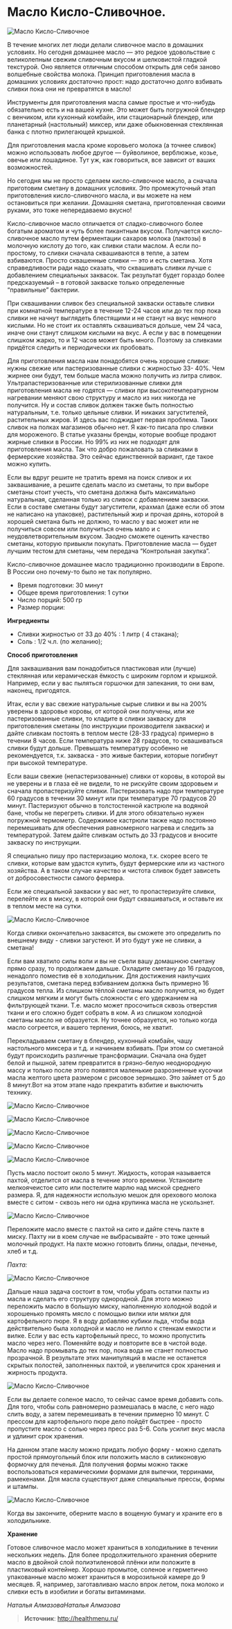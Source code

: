# Масло Кисло-Сливочное.

![Масло Кисло-Сливочное](/images/Kulinar/Zagotovki/bread_05.jpg 'Масло Кисло-Сливочное')

В течение многих лет люди делали сливочное масло в домашних условиях. Но сегодня домашнее масло — это редкое удовольствие с великолепным свежим сливочным вкусом и шелковистой гладкой текстурой. Оно является отличным способом открыть для себя заново волшебные свойства молока. Принцип приготовления масла в домашних условиях достаточно прост: надо достаточно долго взбивать сливки пока они не превратятся в масло!

Инструменты для приготовления масла самые простые и что-нибудь обязательно есть и на вашей кухне. Это может быть погружной блендер с венчиком, или кухонный комбайн, или стационарный блендер, или планетарный (настольный) миксер, или даже обыкновенная стеклянная банка с плотно прилегающей крышкой.

Для приготовления масла кроме коровьего молока (а точнее сливок) можно использовать любое другое — буйволиное, верблюжье, козье, овечье или лошадиное. Тут уж, как говориться, все зависит от ваших возможностей.

Но сегодня мы не просто сделаем кисло-сливочное масло, а сначала приготовим сметану в домашних условиях. Это промежуточный этап приготовления кисло-сливочного масла, и вы можете на нем остановиться при желании. Домашняя сметана, приготовленная своими руками, это тоже непередаваемо вкусно!

Кисло-сливочное масло отличается от сладко-сливочного более богатым ароматом и чуть более пикантным вкусом. Получается кисло-сливочное масло путем ферментации сахаров молока (лактозы) в молочную кислоту до того, как сливки стали маслом. А если по-простому, то сливки сначала сквашиваются в тепле, а затем взбиваются. Просто сквашенные сливки — это и есть сметана. Хотя справедливости ради надо сказать, что сквашивать сливки лучше с добавлением специальных заквасок. Так результат будет гораздо более предсказуемый – в готовой закваске только определенные “правильные” бактерии.

При сквашивании сливок без специальной закваски оставьте сливки при комнатной температуре в течение 12-24 часов или до тех пор пока сливки не начнут выглядеть блестящими и не станут на вкус немного кислыми. Но не стоит их оставлять сквашиваться дольше, чем 24 часа, иначе они станут слишком кислыми на вкус. А если у вас в помещении слишком жарко, то и 12 часов может быть много. Поэтому за сливками придётся следить и периодически их пробовать.

Для приготовления масла нам понадобятся очень хорошие сливки: нужны свежие или пастеризованные сливки с жирностью 33- 40%. Чем жирнее они будут, тем больше масла можно получить из литра сливок. Ультрапастеризованные или стерилизованные сливки для приготовления масла не годятся — сливки при высокотемпературном нагревании меняют свою структуру и масло из них никогда не получится. Ну и состав сливок должен также быть полностью натуральным, т.е. только цельные сливки. И никаких загустителей, растительных жиров. И здесь вас поджидает первая проблема. Таких сливок на полках магазинов обычно нет. Я как-то писала про сливки для мороженого. В статье указаны бренды, которые вообще продают жирные сливки в России. Но 99% из них не подходят для приготовления масла. Так что добро пожаловать за сливками в фермерские хозяйства. Это сейчас единственной вариант, где такое можно купить.

Если вы вдруг решите не тратить время на поиск сливок и их заквашивание, а решите сделать масло из сметаны, то при выборе сметаны стоит учесть, что сметана должна быть максимально натуральная, сделанная только из сливок с добавлением закваски. Если в составе сметаны будут загустители, крахмал (даже если об этом не написано на упаковке), растительный жир и прочая дрянь, которой в хорошей сметана быть не должно, то масло у вас может или не получиться совсем или получиться очень мало и с неудовлетворительным вкусом. Заодно сможете оценить качество сметаны, которую привыкли покупать. Приготовление масла — будет лучшим тестом для сметаны, чем передача “Контрольная закупка”.

Кисло-сливочное домашнее масло традиционно производили в Европе. В России оно почему-то было не так популярно.

- Время подготовки: 30 минут
- Общее время приготовления: 1 сутки
- Число порций: 500 гр
- Размер порции:

**Ингредиенты**

- Сливки жирностью от 33 до 40% : 1 литр ( 4 стакана);
- Соль : 1/2 ч.л. (по желанию);

**Способ приготовления**

Для заквашивания вам понадобиться пластиковая или (лучше) стеклянная или керамическая ёмкость с широким горлом и крышкой. Например, если у вас пыляться горшочки для запекания, то они вам, наконец, пригодятся.

Итак, если у вас свежие натуральные сырые сливки и вы на 200% уверены в здоровье коровы, от которой они получены, или же пастеризованные сливки, то кладите в сливки закваску для приготовления сметаны (по инструкции производителя закваски) и дайте сливкам постоять в теплом месте (28-33 градуса) примерно в течении 8 часов. Если температура ниже 28 градусов, то сквашиваться сливки будут дольше. Превышать температуру особенно не рекомендуется, т.к. закваска - это живые бактерии, которые погибнут при высокой температуре.

Если ваши свежие (непастеризованные) сливки от коровы, в которой вы не уверены и в глаза её не видели, то не рискуйте своим здоровьем и сначала пропастеризуйте сливки. Пастеризовать надо при температуре 60 градусов в течении 30 минут или при температуре 70 градусов 20 минут. Пастеризуют обычно в толстостенной кастрюле на водяной бане, чтобы не перегреть сливки. И для этого обязательно нужен погружной термометр. Содержимое кастрюли также надо постоянно перемешивать для обеспечения равномерного нагрева и следить за температурой. Затем дайте сливкам остыть до 33 градусов и вносите закваску по инструкции.

Я специально пишу про пастеризацию молока, т.к. скорее всего те сливки, которые вам удастся купить, будут фермерские или из частного хозяйства. А в таком случае качество и чистота сливок будет зависеть от добросовестности самого фермера.

Если же специальной закваски у вас нет, то пропастеризуйте сливки, перелейте их в миску, в которой они будут сквашиваться, и оставьте их в теплом месте на сутки.

![Масло Кисло-Сливочное](/images/Kulinar/Zagotovki/bread_06.jpg 'Масло Кисло-Сливочное')

Когда сливки окончательно заквасятся, вы сможете это определить по внешнему виду - сливки загустеют. И это будут уже не сливки, а сметана!

Если вам хватило силы воли и вы не съели вашу домашнюю сметану прямо сразу, то продолжаем дальше. Охладите сметану до 16 градусов, ненадолго поместив её в холодильник. Для достижения наилучших результатов, сметана перед взбиванием должна быть примерно 16 градусов тепла. Из слишком тёплой сметаны масло получится, но будет слишком мягким и могут быть сложности с его удержанием на фильтрующей ткани. Т.е. масло может просочиться сквозь отверстия ткани и его сложно будет собрать в ком. А из слишком холодной сметаны масло не образуется. Ну точнее образуется, но только когда масло согреется, и вашего терпения, боюсь, не хватит.

Перекладываем сметану в блендер, кухонный комбайн, чашу настольного миксера и т.д. и начинаем взбивать. При этом со сметаной будут происходить различные трансформации. Сначала она будет белой и пышной, затем превратится в грязно-белую неоднородную массу и только после этого появятся маленькие разрозненные кусочки масла желтого цвета размером с рисовое зернышко. Это займет от 5 до 8 минут.Вот на этом этапе надо прекратить взбитие и выключить технику.

![Масло Кисло-Сливочное](/images/Kulinar/Zagotovki/bread_07.jpg 'Масло Кисло-Сливочное')

![Масло Кисло-Сливочное](/images/Kulinar/Zagotovki/bread_08.jpg 'Масло Кисло-Сливочное')

![Масло Кисло-Сливочное](/images/Kulinar/Zagotovki/bread_09.jpg 'Масло Кисло-Сливочное')

![Масло Кисло-Сливочное](/images/Kulinar/Zagotovki/bread_10.jpg 'Масло Кисло-Сливочное')

![Масло Кисло-Сливочное](/images/Kulinar/Zagotovki/bread_11.jpg 'Масло Кисло-Сливочное')

Пусть масло постоит около 5 минут. Жидкость, которая называется пахтой, отделится от масла в течение этого времени. Установите мелкоячеистое сито или постелите марлю над миской среднего размера. Я, для надежности использую мешок для орехового молока вместе с ситом - сквозь него ни одна крупинка масла не ускользнет.

![Масло Кисло-Сливочное](/images/Kulinar/Zagotovki/bread_12.jpg 'Масло Кисло-Сливочное')

Переложите масло вместе с пахтой на сито и дайте стечь пахте в миску. Пахту ни в коем случае не выбрасывайте - это тоже ценный молочный продукт. На пахте можно готовить блины, оладьи, печенье, хлеб и т.д.

_Пахта:_

![Масло Кисло-Сливочное](/images/Kulinar/Zagotovki/bread_13.jpg 'Масло Кисло-Сливочное')

Дальше наша задача состоит в том, чтобы убрать остатки пахты из масла и сделать его структуру однородной. Для этого можно переложить масло в большую миску, наполненную холодной водой и хорошенько промять мясло с помощью вилки или мялки для картофельного пюре. Я в воду добавляю кубики льда, чтобы вода действительно была холодной и масло не липло к стенкам емкости и вилке. Если у вас есть картофельный пресс, то можно пропустить масло через него. Поменяйте воду и повторите все в чистой воде. Масло надо промывать до тех пор, пока вода не станет полностью прозрачной. В результате этих манипуляций в масле не останется скрытых полостей, заполненных пахтой, и увеличится срок хранения и жирность продукта.

![Масло Кисло-Сливочное](/images/Kulinar/Zagotovki/bread_14.jpg 'Масло Кисло-Сливочное')

Если вы делаете соленое масло, то сейчас самое время добавить соль. Для того, чтобы соль равномерно размешалась в масле, с него надо слить воду, а затем перемешивать в течении примерно 10 минут. С прессом для картофельного пюре дело пойдёт быстрее - просто пропустите масло с солью через пресс раз 5-6. Соль усилит вкус масла и удлинит срок хранения.

На данном этапе маслу можно придать любую форму - можно сделать простой прямоугольный блок или положить масло в силиконовую формочку для печенья. Для получения формы можно также воспользоваться керамическими формами для выпечки, терринами, рамекенами. Для масла существуют даже специальные прессы, формы и штампы.

![Масло Кисло-Сливочное](/images/Kulinar/Zagotovki/bread_15.jpg 'Масло Кисло-Сливочное')

Когда вы закончите, оберните масло в вощеную бумагу и храните его в холодильнике.

**Хранение**

Готовое сливочное масло может храниться в холодильнике в течении нескольких недель. Для более продолжительного хранения оберните масло в двойной слой полиэтиленовой плёнки или положите в пластиковый контейнер. Хорошо промытое, соленое и герметично упакованные масло может храниться в морозильной камере до 9 месяцев. Я, например, заготавливаю масло впрок летом, пока молоко и сливки есть в изобилии и богаты витаминами.

_Наталья АлмазоваНаталья Алмазова_

> **Источник**: http://healthmenu.ru/
